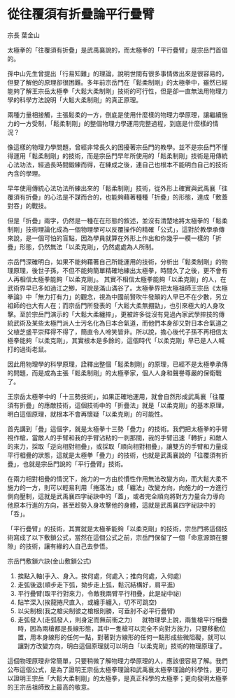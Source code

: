 # 從往覆須有折疊論平行疊臂

宗長
葉金山

太極拳的「往覆須有折疊」是武禹襄說的，而太極拳的「平行疊臂」是宗岳門首倡的。

孫中山先生曾提出「行易知難」的理論，說明世間有很多事情做出來是很容易的，但要了解他的原理卻很困難。多年前宗岳門在「鬆柔制剛」的太極拳中，雖然已經能夠了解王宗岳太極拳「大鬆大柔制剛」技術的可行性，但是卻一直無法用物理力學的科學方法說明「大鬆大柔制剛」的真正原理。

兩種力量相接觸，主張鬆柔的一方，倒底是使用什麼樣的物理力學原理，讓繼續施力的一方受制，「鬆柔制剛」的整個物理力學運用完整過程，到底是什麼樣的情況？

像這樣的物理力學問題，曾經非常長久的困擾著宗岳門的教學。並不是宗岳門不懂得運用「鬆柔制剛」的技術，而是宗岳門早年所使用的「鬆柔制剛」技術是用傳統心法功法，經過長時間鍛練而得，在練成之後，連自己也根本不能明白自己的技術內含的學理。

早年使用傳統心法功法所練出來的「鬆柔制剛」技術，從外形上確實與武禹襄「往覆須有折疊」的心法是不謀而合的，也能夠藉著種種「折疊」的形態，達成「敷蓋對吞」的戰技。

但是「折疊」兩字，仍然是一種在在形態的敘述，並沒有清楚地將太極拳的「鬆柔制剛」技術理論化成為一個物理學可以反覆操作的精確「公式」，這對於教學承傳來說，是一個可怕的盲點，因為學員就算在外形上作出和你幾乎一模一樣的「折疊」形態，仍然無法「以柔克剛」，仍然處處為人所制。

宗岳門深確明白，如果不能夠藉著自己所能運用的技術，分析出「鬆柔制剛」的物理原理，後世子孫，不但不能夠簡單精確地練出太極拳，時間久了之後，更不會有人再相信太極拳能夠「以柔克剛」。
其實不相信太極拳能夠「以柔克剛」的人，在武術界早已多如過江之鯽，可說是滿山滿谷了。太極拳界把太極祖師王宗岳《太極拳論》中「無力打有力」的觀念，視為中國前賢吹牛發顛的人早已不在少數，另立祖師的也大有人在；而宗岳門所發表的「大鬆大柔無掤勁」，也引來極大的人身攻擊。至於宗岳門演示的「大鬆大柔纏摔」，更被許多從沒有見過內家武學摔技的傳統武術及某些太極門派人士污名化為日本合氣道，而他們本身卻又對日本合氣道之父植芝盛平崇拜得不得了，簡直令人啼笑皆非。所以說，擔心後代子孫不再相信太極拳能夠「以柔克剛」，其實根本是多餘的，這個時代「以柔克剛」早已是人人喊打的過街老鼠。

因此用物理學的科學原理，詮釋出整個「鬆柔制剛」的原理，已經不是太極拳承傳的問題，而是成為主張「鬆柔制剛」的太極拳家，個人人身和聲譽尊嚴的保衛戰了。

王宗岳太極拳中的「十三勢技術」，如果正確地運用，就會自然形成武禹襄「往覆須有折疊」的應敵技術，這個技術中的「折疊法」就是「以柔克剛」的基本原理，明白這個原理，就根本不會再懷疑「以柔克剛」的可能性。

首先講到「疊」這個字，就是太極拳十三勢「疊力」的技術。我們把太極拳的手臂視作槍，當敵人的手臂和我的手臂沾粘的一剎那間，我的手臂迅速「轉折」和敵人的來力，採取「逆向相對相疊」，或採取「順向相對相疊」，讓雙方的手臂和力量成平行相疊的狀態，這就是太極拳「疊力」的技術，也就是武禹襄說的「往覆須有折疊」，也就是宗岳門說的「平行疊臂」技術。

在兩力相對相疊的情況下，施力的一方由於慣性作用無法改變方向，而大鬆大柔不施力的一方，則可以輕易利用「捲落法」或「纏法」改變方向，向施力的一方進行側向壓制，這就是武禹襄四字祕訣中的「蓋」，或者完全順向將對方力量合力導向他原本行進的方向，甚至趁勢入身攻擊他的身體，這就是武禹襄四字祕訣中的「呑」。

「平行疊臂」的技術，其實就是太極拳能夠「以柔克剛」的技術，宗岳門將這個技術寫成了以下敷鎖公式，當然在這個公式之前，宗岳門保留了一個「命意源頭在腰隙」的技術，讓有緣的人自己去參悟。

宗岳門敷鎖六訣(金山敷鎖公式)

1. 挨點入軸(手入、身入。挨何處，何處入；推向何處，入何處)
2. 走弧後退(順步走下弧，拗步走上弧，鬆沉結構好，肩平進)
3. 平行疊臂(取平行對來力，令敵我兩臂平行相疊，此是祕中祕)
4. 貼竿深入(挨龍捲尺直入，或纏手纏入，切不可跳空)
5. 以尖制根(我之槍尖制彼之槍根則勝，可垂肘不必平行疊臂)
6. 走弧發人(走弧發人，則身定而無前衝之力)
　
就物理學上說，兩隻槍平行相疊時，因為兩槍都是長線形態，其中一隻槍可以完全不向對方施力，只要移動位置，用本身線形的任何一點，對著對方線形的任何一點形成些微阻礙，就可以讓對方改變方向，明白這個原理就可以明白「以柔克剛」技術的物理原理了。

這個物理原理非常簡單，只要稍微了解物理力學原理的人，應該很容易了解。我們公布這個公式，是為了證明王宗岳太極拳理論和武禹襄太極拳理論的科學性，更可以證明王宗岳「大鬆大柔制剛」的太極拳，是真正科學的太極拳；更向發明太極拳的王宗岳祖師致上最高的敬意。
